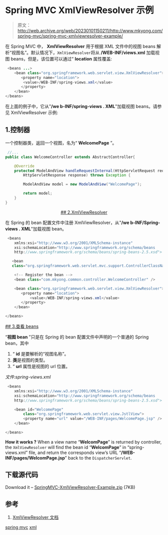 # Spring MVC XmlViewResolver 示例

> 原文：<http://web.archive.org/web/20230101150211/http://www.mkyong.com/spring-mvc/spring-mvc-xmlviewresolver-example/>

在 Spring MVC 中， **XmlViewResolver** 用于根据 XML 文件中的视图 beans 解析“视图名”。默认情况下，`XmlViewResolver`将从 **/WEB-INF/views.xml** 加载视图 beans，但是，该位置可以通过“ **location** 属性覆盖:

```java
 <beans ...>
	<bean class="org.springframework.web.servlet.view.XmlViewResolver">
	   <property name="location">
		<value>/WEB-INF/spring-views.xml</value>
	   </property>
	</bean>
</beans> 
```

在上面的例子中，它从"**/we b-INF/spring-views . XML**"加载视图 beans。请参见 XmlViewResolver 示例:

## 1.控制器

一个控制器类，返回一个视图，名为“ **WelcomePage** ”。

```java
 //...
public class WelcomeController extends AbstractController{

	@Override
	protected ModelAndView handleRequestInternal(HttpServletRequest request,
		HttpServletResponse response) throws Exception {

		ModelAndView model = new ModelAndView("WelcomePage");

		return model;
	}
} 
```

 <ins class="adsbygoogle" style="display:block; text-align:center;" data-ad-format="fluid" data-ad-layout="in-article" data-ad-client="ca-pub-2836379775501347" data-ad-slot="6894224149">## 2.XmlViewResolver

在 Spring 的 bean 配置文件中注册 XmlViewResolver，从"**/we b-INF/Spring-views . XML**"加载视图 bean。

```java
 <beans 
	xmlns:xsi="http://www.w3.org/2001/XMLSchema-instance"
	xsi:schemaLocation="http://www.springframework.org/schema/beans 
	http://www.springframework.org/schema/beans/spring-beans-2.5.xsd">

   <bean 
   class="org.springframework.web.servlet.mvc.support.ControllerClassNameHandlerMapping" />

	<!-- Register the bean -->
	<bean class="com.mkyong.common.controller.WelcomeController" />

	<bean class="org.springframework.web.servlet.view.XmlViewResolver">
	   <property name="location">
	       <value>/WEB-INF/spring-views.xml</value>
	   </property>
	</bean>

</beans> 
```

 <ins class="adsbygoogle" style="display:block" data-ad-client="ca-pub-2836379775501347" data-ad-slot="8821506761" data-ad-format="auto" data-ad-region="mkyongregion">## 3.查看 beans

“**视图 bean** ”只是在 Spring 的 bean 配置文件中声明的一个普通的 Spring bean，其中

1.  “ **id** 是要解析的“视图名称”。
2.  **类**是视图的类型。
3.  “ **url** 属性是视图的 url 位置。

*文件:spring-views.xml*

```java
 <beans 
	xmlns:xsi="http://www.w3.org/2001/XMLSchema-instance"
	xsi:schemaLocation="http://www.springframework.org/schema/beans 
	http://www.springframework.org/schema/beans/spring-beans-2.5.xsd">

	<bean id="WelcomePage"
		class="org.springframework.web.servlet.view.JstlView">
		<property name="url" value="/WEB-INF/pages/WelcomePage.jsp" />
	</bean>

</beans> 
```

**How it works ?**
When a view name “**WelcomPage**” is returned by controller, the `XmlViewResolver` will find the bean id “**WelcomPage**” in “spring-views.xml” file, and return the corresponds view’s URL “**/WEB-INF/pages/WelcomPage.jsp**” back to the `DispatcherServlet`.

## 下载源代码

Download it – [SpringMVC-XmlViewResolver-Example.zip](http://web.archive.org/web/20190212044514/http://www.mkyong.com/wp-content/uploads/2010/08/SpringMVC-XmlViewResolver-Example.zip) (7KB)

## 参考

1.  [XmlViewResolver 文档](http://web.archive.org/web/20190212044514/http://static.springsource.org/spring/docs/2.5.x/api/org/springframework/web/servlet/view/XmlViewResolver.html)

[spring mvc](http://web.archive.org/web/20190212044514/http://www.mkyong.com/tag/spring-mvc/) [xml](http://web.archive.org/web/20190212044514/http://www.mkyong.com/tag/xml/)







